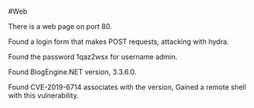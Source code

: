 #Web 

There is a web page on port 80.

Found a login form that makes POST requests, attacking with hydra.

Found the password 1qaz2wsx for username admin.

Found BlogEngine.NET version, 3.3.6.0.

Found CVE-2019-6714 associates with the version, Gained a remote shell with this vulnerability.


